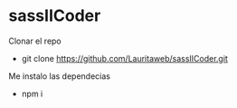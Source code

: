 # sassIICoder
Clonar el repo

- git clone https://github.com/Lauritaweb/sassIICoder.git

Me instalo las dependecias

- npm i

